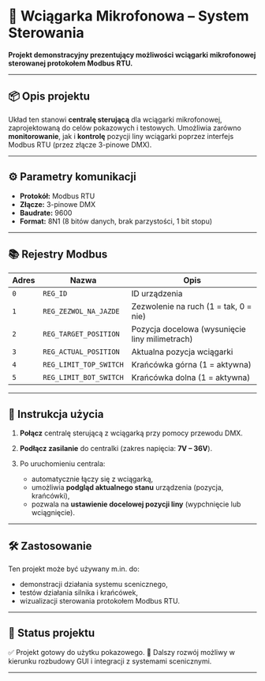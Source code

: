 # 🎤 Wciągarka Mikrofonowa – System Sterowania

**Projekt demonstracyjny prezentujący możliwości wciągarki mikrofonowej sterowanej protokołem Modbus RTU.**

---

## 📦 Opis projektu

Układ ten stanowi **centralę sterującą** dla wciągarki mikrofonowej, zaprojektowaną do celów pokazowych i testowych. Umożliwia zarówno **monitorowanie**, jak i **kontrolę** pozycji liny wciągarki poprzez interfejs Modbus RTU (przez złącze 3-pinowe DMX).

---

## ⚙️ Parametry komunikacji

* **Protokół:** Modbus RTU
* **Złącze:** 3-pinowe DMX
* **Baudrate:** 9600
* **Format:** 8N1 (8 bitów danych, brak parzystości, 1 bit stopu)

---

## 📚 Rejestry Modbus

| Adres | Nazwa                  | Opis                                    |
| ----- | ---------------------- | --------------------------------------- |
| `0`   | `REG_ID`               | ID urządzenia                           |
| `1`   | `REG_ZEZWOL_NA_JAZDE`  | Zezwolenie na ruch (1 = tak, 0 = nie)   |
| `2`   | `REG_TARGET_POSITION`  | Pozycja docelowa (wysunięcie liny milimetrach) |
| `3`   | `REG_ACTUAL_POSITION`  | Aktualna pozycja wciągarki              |
| `4`   | `REG_LIMIT_TOP_SWITCH` | Krańcówka górna (1 = aktywna)           |
| `5`   | `REG_LIMIT_BOT_SWITCH` | Krańcówka dolna (1 = aktywna)           |

---

## 🔌 Instrukcja użycia

1. **Połącz** centralę sterującą z wciągarką przy pomocy przewodu DMX.
2. **Podłącz zasilanie** do centralki (zakres napięcia: **7V – 36V**).
3. Po uruchomieniu centrala:

   * automatycznie łączy się z wciągarką,
   * umożliwia **podgląd aktualnego stanu** urządzenia (pozycja, krańcówki),
   * pozwala na **ustawienie docelowej pozycji liny** (wypchnięcie lub wciągnięcie).

---

## 🛠️ Zastosowanie

Ten projekt może być używany m.in. do:

* demonstracji działania systemu scenicznego,
* testów działania silnika i krańcówek,
* wizualizacji sterowania protokołem Modbus RTU.

---

## 🧪 Status projektu

✅ Projekt gotowy do użytku pokazowego.
🔧 Dalszy rozwój możliwy w kierunku rozbudowy GUI i integracji z systemami scenicznymi.

---
